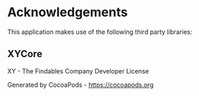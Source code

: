 # Acknowledgements
This application makes use of the following third party libraries:

## XYCore

XY - The Findables Company Developer License

Generated by CocoaPods - https://cocoapods.org
